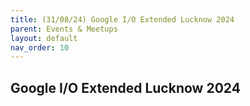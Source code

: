 ```yaml
---
title: (31/08/24) Google I/O Extended Lucknow 2024
parent: Events & Meetups
layout: default
nav_order: 10
---
```


## Google I/O Extended Lucknow 2024
